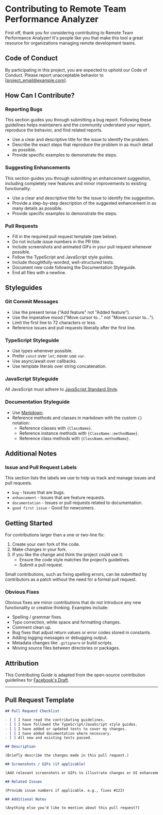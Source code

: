 # Contributing to Remote Team Performance Analyzer

First off, thank you for considering contributing to Remote Team Performance Analyzer! It's people like you that make this tool a great resource for organizations managing remote development teams.

## Code of Conduct

By participating in this project, you are expected to uphold our Code of Conduct. Please report unacceptable behavior to [project_email@example.com].

## How Can I Contribute?

### Reporting Bugs

This section guides you through submitting a bug report. Following these guidelines helps maintainers and the community understand your report, reproduce the behavior, and find related reports.

- Use a clear and descriptive title for the issue to identify the problem.
- Describe the exact steps that reproduce the problem in as much detail as possible.
- Provide specific examples to demonstrate the steps.

### Suggesting Enhancements

This section guides you through submitting an enhancement suggestion, including completely new features and minor improvements to existing functionality.

- Use a clear and descriptive title for the issue to identify the suggestion.
- Provide a step-by-step description of the suggested enhancement in as many details as possible.
- Provide specific examples to demonstrate the steps.

### Pull Requests

- Fill in the required pull request template (see below).
- Do not include issue numbers in the PR title.
- Include screenshots and animated GIFs in your pull request whenever possible.
- Follow the TypeScript and JavaScript style guides.
- Include thoughtfully-worded, well-structured tests.
- Document new code following the Documentation Styleguide.
- End all files with a newline.

## Styleguides

### Git Commit Messages

- Use the present tense ("Add feature" not "Added feature").
- Use the imperative mood ("Move cursor to..." not "Moves cursor to...").
- Limit the first line to 72 characters or less.
- Reference issues and pull requests liberally after the first line.

### TypeScript Styleguide

- Use types whenever possible.
- Prefer `const` over `let`; never use `var`.
- Use async/await over callbacks.
- Use template literals over string concatenation.

### JavaScript Styleguide

All JavaScript must adhere to [JavaScript Standard Style](https://standardjs.com/).

### Documentation Styleguide

- Use [Markdown](https://daringfireball.net/projects/markdown).
- Reference methods and classes in markdown with the custom `{}` notation:
    - Reference classes with `{ClassName}`.
    - Reference instance methods with `{ClassName::methodName}`.
    - Reference class methods with `{ClassName.methodName}`.

## Additional Notes

### Issue and Pull Request Labels

This section lists the labels we use to help us track and manage issues and pull requests.

* `bug` - Issues that are bugs.
* `enhancement` - Issues that are feature requests.
* `documentation` - Issues or pull requests related to documentation.
* `good first issue` - Good for newcomers.

## Getting Started

For contributions larger than a one or two-line fix:

1. Create your own fork of the code.
2. Make changes in your fork.
3. If you like the change and think the project could use it:
    * Ensure the code style matches the project’s guidelines.
    * Submit a pull request.

Small contributions, such as fixing spelling errors, can be submitted by contributors as a patch without the need for a formal pull request.

### Obvious Fixes

Obvious fixes are minor contributions that do not introduce any new functionality or creative thinking. Examples include:
* Spelling / grammar fixes.
* Typo correction, white space and formatting changes.
* Comment clean up.
* Bug fixes that adjust return values or error codes stored in constants.
* Adding logging messages or debugging output.
* Metadata changes like `.gitignore` or build scripts.
* Moving source files between directories or packages.

## Attribution

This Contributing Guide is adapted from the open-source contribution guidelines for [Facebook's Draft](https://github.com/facebook/draft-js/blob/master/CONTRIBUTING.md).

---

## Pull Request Template

```md
## Pull Request Checklist

- [ ] I have read the contributing guidelines.
- [ ] I have followed the TypeScript/JavaScript style guides.
- [ ] I have added or updated tests to cover my changes.
- [ ] I have added documentation where necessary.
- [ ] All new and existing tests passed.

## Description

(Briefly describe the changes made in this pull request.)

## Screenshots / GIFs (if applicable)

(Add relevant screenshots or GIFs to illustrate changes or UI enhancements.)

## Related Issues

(Provide issue numbers if applicable. e.g., fixes #123)

## Additional Notes

(Anything else you'd like to mention about this pull request?)
